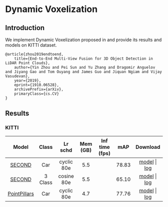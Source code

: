 # Dynamic Voxelization

## Introduction

We implement Dynamic Voxelization proposed in  and provide its results and models on KITTI dataset.
```
@article{zhou2019endtoend,
    title={End-to-End Multi-View Fusion for 3D Object Detection in LiDAR Point Clouds},
    author={Yin Zhou and Pei Sun and Yu Zhang and Dragomir Anguelov and Jiyang Gao and Tom Ouyang and James Guo and Jiquan Ngiam and Vijay Vasudevan},
    year={2019},
    eprint={1910.06528},
    archivePrefix={arXiv},
    primaryClass={cs.CV}
}

```

## Results

### KITTI

|  Model   |Class| Lr schd | Mem (GB) | Inf time (fps) | mAP | Download |
| :---------: | :-----: |:-----: | :------: | :------------: | :----: | :------: |
|[SECOND](./dv_second_secfpn_6x8_80e_kitti-3d-car.py)|Car    |cyclic 80e|5.5||78.83|[model](https://download.openmmlab.com/mmdetection3d/v0.1.0_models/dynamic_voxelization/dv_second_secfpn_6x8_80e_kitti-3d-car/dv_second_secfpn_6x8_80e_kitti-3d-car_20200620_235228-ac2c1c0c.pth) &#124; [log](https://download.openmmlab.com/mmdetection3d/v0.1.0_models/dynamic_voxelization/dv_second_secfpn_6x8_80e_kitti-3d-car/dv_second_secfpn_6x8_80e_kitti-3d-car_20200620_235228.log.json)|
|[SECOND](./dv_second_secfpn_2x8_cosine_80e_kitti-3d-3class.py)| 3 Class|cosine 80e|5.5||65.10|[model](https://download.openmmlab.com/mmdetection3d/v0.1.0_models/dynamic_voxelization/dv_second_secfpn_2x8_cosine_80e_kitti-3d-3class/dv_second_secfpn_2x8_cosine_80e_kitti-3d-3class_20200620_231010-6aa607d3.pth) &#124; [log](https://download.openmmlab.com/mmdetection3d/v0.1.0_models/dynamic_voxelization/dv_second_secfpn_2x8_cosine_80e_kitti-3d-3class/dv_second_secfpn_2x8_cosine_80e_kitti-3d-3class_20200620_231010.log.json)|
|[PointPillars](./dv_pointpillars_secfpn_6x8_160e_kitti-3d-car.py)| Car|cyclic 80e|4.7||77.76|[model](https://download.openmmlab.com/mmdetection3d/v0.1.0_models/dynamic_voxelization/dv_pointpillars_secfpn_6x8_160e_kitti-3d-car/dv_pointpillars_secfpn_6x8_160e_kitti-3d-car_20200620_230844-ee7b75c9.pth) &#124; [log](https://download.openmmlab.com/mmdetection3d/v0.1.0_models/dynamic_voxelization/dv_pointpillars_secfpn_6x8_160e_kitti-3d-car/dv_pointpillars_secfpn_6x8_160e_kitti-3d-car_20200620_230844.log.json)|
